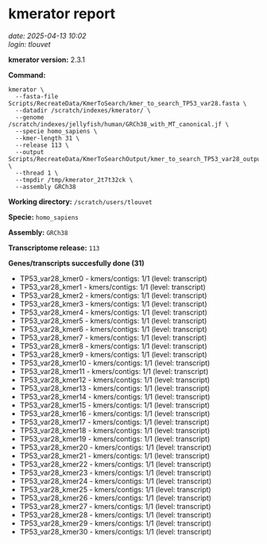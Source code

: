 # kmerator report
*date: 2025-04-13 10:02*  
*login: tlouvet*

**kmerator version:** 2.3.1

**Command:**

```
kmerator \
  --fasta-file Scripts/RecreateData/KmerToSearch/kmer_to_search_TP53_var28.fasta \
  --datadir /scratch/indexes/kmerator/ \
  --genome /scratch/indexes/jellyfish/human/GRCh38_with_MT_canonical.jf \
  --specie homo_sapiens \
  --kmer-length 31 \
  --release 113 \
  --output Scripts/RecreateData/KmerToSearchOutput/kmer_to_search_TP53_var28_output \
  --thread 1 \
  --tmpdir /tmp/kmerator_2t7t32ck \
  --assembly GRCh38
```

**Working directory:** `/scratch/users/tlouvet`

**Specie:** `homo_sapiens`

**Assembly:** `GRCh38`

**Transcriptome release:** `113`

**Genes/transcripts succesfully done (31)**

- TP53_var28_kmer0 - kmers/contigs: 1/1 (level: transcript)
- TP53_var28_kmer1 - kmers/contigs: 1/1 (level: transcript)
- TP53_var28_kmer2 - kmers/contigs: 1/1 (level: transcript)
- TP53_var28_kmer3 - kmers/contigs: 1/1 (level: transcript)
- TP53_var28_kmer4 - kmers/contigs: 1/1 (level: transcript)
- TP53_var28_kmer5 - kmers/contigs: 1/1 (level: transcript)
- TP53_var28_kmer6 - kmers/contigs: 1/1 (level: transcript)
- TP53_var28_kmer7 - kmers/contigs: 1/1 (level: transcript)
- TP53_var28_kmer8 - kmers/contigs: 1/1 (level: transcript)
- TP53_var28_kmer9 - kmers/contigs: 1/1 (level: transcript)
- TP53_var28_kmer10 - kmers/contigs: 1/1 (level: transcript)
- TP53_var28_kmer11 - kmers/contigs: 1/1 (level: transcript)
- TP53_var28_kmer12 - kmers/contigs: 1/1 (level: transcript)
- TP53_var28_kmer13 - kmers/contigs: 1/1 (level: transcript)
- TP53_var28_kmer14 - kmers/contigs: 1/1 (level: transcript)
- TP53_var28_kmer15 - kmers/contigs: 1/1 (level: transcript)
- TP53_var28_kmer16 - kmers/contigs: 1/1 (level: transcript)
- TP53_var28_kmer17 - kmers/contigs: 1/1 (level: transcript)
- TP53_var28_kmer18 - kmers/contigs: 1/1 (level: transcript)
- TP53_var28_kmer19 - kmers/contigs: 1/1 (level: transcript)
- TP53_var28_kmer20 - kmers/contigs: 1/1 (level: transcript)
- TP53_var28_kmer21 - kmers/contigs: 1/1 (level: transcript)
- TP53_var28_kmer22 - kmers/contigs: 1/1 (level: transcript)
- TP53_var28_kmer23 - kmers/contigs: 1/1 (level: transcript)
- TP53_var28_kmer24 - kmers/contigs: 1/1 (level: transcript)
- TP53_var28_kmer25 - kmers/contigs: 1/1 (level: transcript)
- TP53_var28_kmer26 - kmers/contigs: 1/1 (level: transcript)
- TP53_var28_kmer27 - kmers/contigs: 1/1 (level: transcript)
- TP53_var28_kmer28 - kmers/contigs: 1/1 (level: transcript)
- TP53_var28_kmer29 - kmers/contigs: 1/1 (level: transcript)
- TP53_var28_kmer30 - kmers/contigs: 1/1 (level: transcript)
